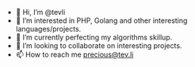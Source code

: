 - 👋 Hi, I’m @tevli
- 👀 I’m interested in PHP, Golang and other interesting languages/projects.
- 🌱 I’m currently perfecting my algorithms skillup.
- 💞️ I’m looking to collaborate on interesting projects.
- 📫 How to reach me precious@tev.li

<!---
tevli/tevli is a ✨ special ✨ repository because its `README.md` (this file) appears on your GitHub profile.
You can click the Preview link to take a look at your changes.
--->
